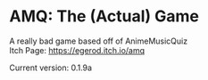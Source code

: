 # AMQ: The (Actual) Game

A really bad game based off of AnimeMusicQuiz  
Itch Page: https://egerod.itch.io/amq

Current version: 0.1.9a
